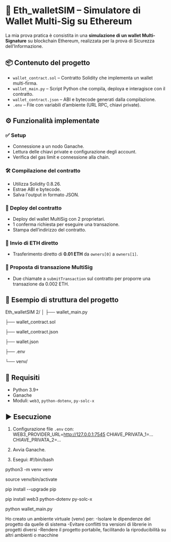 # 🔐 Eth_walletSIM – Simulatore di Wallet Multi-Sig su Ethereum

La mia prova pratica è consistita in una **simulazione di un wallet Multi-Signature** su blockchain Ethereum, realizzata per la prova di Sicurezza dell’Informazione.

## 📦 Contenuto del progetto

- `wallet_contract.sol` – Contratto Solidity che implementa un wallet multi-firma.
- `wallet_main.py` – Script Python che compila, deploya e interagisce con il contratto.
- `wallet_contract.json` – ABI e bytecode generati dalla compilazione.
- `.env` – File con variabili d’ambiente (URL RPC, chiavi private).

## ⚙️ Funzionalità implementate

### ✅ Setup

- Connessione a un nodo Ganache.
- Lettura delle chiavi private e configurazione degli account.
- Verifica del gas limit e connessione alla chain.

### 🛠️ Compilazione del contratto

- Utilizza Solidity 0.8.26.
- Estrae ABI e bytecode.
- Salva l'output in formato JSON.

### 🚀 Deploy del contratto

- Deploy del wallet MultiSig con 2 proprietari.
- 1 conferma richiesta per eseguire una transazione.
- Stampa dell’indirizzo del contratto.

### 💸 Invio di ETH diretto

- Trasferimento diretto di **0.01 ETH** da `owners[0]` a `owners[1]`.

### 📝 Proposta di transazione MultiSig

- Due chiamate a `submitTransaction` sul contratto per proporre una transazione da 0.002 ETH.

## 📁 Esempio di struttura del progetto

Eth_walletSIM 2/
│
├── wallet_main.py

├── wallet_contract.sol

├── wallet_contract.json

├── wallet.json

├── .env

└── venv/

## 🧪 Requisiti

- Python 3.9+
- Ganache
- Moduli: `web3`, `python-dotenv`, `py-solc-x`

## ▶️ Esecuzione

1. Configurazione  file `.env` con:
WEB3_PROVIDER_URL=http://127.0.0.1:7545
CHIAVE_PRIVATA_1=...
CHIAVE_PRIVATA_2=...

2. Avvia Ganache.

3. Esegui:
#!/bin/bash

python3 -m venv venv

source venv/bin/activate

pip install --upgrade pip

pip install web3 python-dotenv py-solc-x

python wallet_main.py

Ho creato un ambiente virtuale (venv) per: 
-Isolare le dipendenze del progetto da quelle di sistema
-Evitare conflitti tra versioni di librerie in progetti diversi
-Rendere il progetto portabile, facilitando la riproducibilità su altri ambienti o macchine


